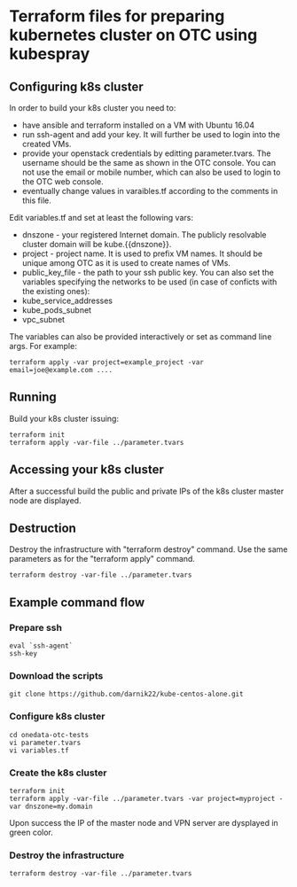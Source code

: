 # Terraform files for preparing kubernetes cluster on OTC using kubespray


## Configuring k8s cluster

In order to build your k8s cluster you need to:
* have ansible and terraform installed on a VM with Ubuntu 16.04 
* run ssh-agent and add your key. It will further be used to login into the created VMs.
* provide your openstack credentials by editting parameter.tvars. The username should be the same as shown in the OTC console. You can not use the email or mobile number, which can also be used to login to the OTC web console. 
* eventually change values in varaibles.tf according to the comments in this file.

Edit variables.tf and set at least the following vars:
* dnszone - your registered Internet domain. The publicly resolvable cluster domain will be kube.{{dnszone}}.
* project - project name. It is used to prefix VM names. It should be unique among OTC as it is used to create names of VMs.
* public_key_file - the path to your ssh public key.
You can also set the variables specifying the networks to be used (in case of conficts with the existing ones):
* kube_service_addresses
* kube_pods_subnet
* vpc_subnet


The variables can also be provided interactively or set as command line args. For example:
```
terraform apply -var project=example_project -var email=joe@example.com ....
```

## Running
Build your k8s cluster issuing:
```
terraform init
terraform apply -var-file ../parameter.tvars
```

## Accessing your k8s cluster
After a successful build the public and private IPs of the k8s cluster master node are displayed.


## Destruction
Destroy the infrastructure with "terraform destroy" command. Use the same parameters as for the "terraform apply" command. 
```
terraform destroy -var-file ../parameter.tvars
```

## Example command flow 

### Prepare ssh 
```
eval `ssh-agent`
ssh-key
```
### Download the scripts
```
git clone https://github.com/darnik22/kube-centos-alone.git
```
### Configure k8s cluster
```
cd onedata-otc-tests
vi parameter.tvars
vi variables.tf
```
### Create the k8s cluster
```
terraform init
terraform apply -var-file ../parameter.tvars -var project=myproject -var dnszone=my.domain
```
Upon success the IP of the master node and VPN server are dysplayed in green color.
### Destroy the infrastructure
```
terraform destroy -var-file ../parameter.tvars

```

